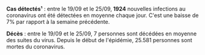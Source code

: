 <strong>Cas détectés¹</strong> : entre le 19/09 et le 25/09,<strong> 1924</strong> nouvelles infections au coronavirus ont été détectées en moyenne chaque jour. C'est une baisse de 7% par rapport à la semaine précédente.<p></p><strong>Décès</strong> : entre le 19/09 et le 25/09, 7 personnes sont décédées en moyenne des suites du virus. Depuis le début de l'épidémie, 25.581 personnes sont mortes du coronavirus.